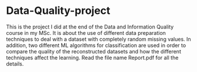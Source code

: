 # Data-Quality-project
This is the project I did at the end of the Data and Information Quality course in my MSc. It is about the use of different data preparation techniques to deal with a dataset with completely random missing values. In addition, two different ML algorithms for classification are used in order to compare the quality of the reconstructed datasets and how the different techniques affect the learning. Read the file name Report.pdf for all the details.
